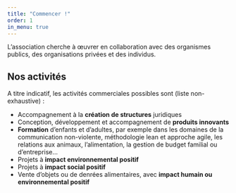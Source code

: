 ```yaml
---
title: "Commencer !"
order: 1
in_menu: true
---
```

L’association cherche à œuvrer en collaboration avec des organismes publics, des organisations privées et des individus.

## Nos activités

A titre indicatif, les activités commerciales possibles sont (liste non-exhaustive) :

- Accompagnement à la **création de structures** juridiques
- Conception, développement et accompagnement de **produits innovants**
- **Formation** d’enfants et d’adultes, par exemple dans les domaines de la communication non-violente, méthodologie lean et approche agile, les relations aux animaux, l’alimentation, la gestion de budget familial ou d’entreprise…
- Projets à **impact environnemental positif**
- Projets à **impact social positif**
- Vente d’objets ou de denrées alimentaires, avec **impact humain ou environnemental positif** 